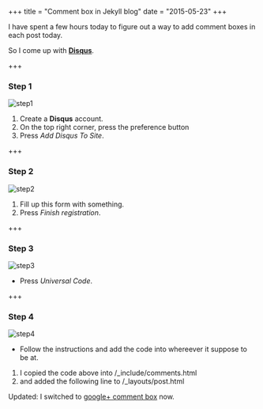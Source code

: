 +++
title = "Comment box in Jekyll blog"
date = "2015-05-23"
+++

I have spent a few hours today to figure out a way to add comment boxes in each post today.

So I come up with **[Disqus](https://disqus.com)**.

+++
### Step 1
![step1](/article_images/staticCommentBox/step1.png)

1. Create a **Disqus** account.
2. On the top right corner, press the preference button
3. Press *Add Disqus To Site*.

+++
### Step 2
![step2](/article_images/staticCommentBox/step2.png)

1. Fill up this form with something.
2. Press *Finish registration*.

+++
### Step 3
![step3](/article_images/staticCommentBox/step3.png)

* Press *Universal Code*.

+++
### Step 4
![step4](/article_images/staticCommentBox/step4.png)

* Follow the instructions and add the code into whereever it suppose to be at.

<script src="https://gist.github.com/wckdouglas/b3b4aa8ad18b76d546df.js"></script>

1. I copied the code above into /_include/comments.html
2. and added the following line to /_layouts/post.html

<script src="https://gist.github.com/wckdouglas/b317ca1c0a7deb00bd53.js"></script>


Updated: I switched to [google+ comment box](http://steelx.github.io/best-internet-tips/2014/11/23/Add-google-plus-comments-box-to-jekyll-website.html) now.
